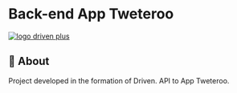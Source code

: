# Back-end App Tweteroo


[![logo driven plus](./front-end/assets/logo.png)](https://taigatech.org)

##  :link: About

Project developed in the formation of Driven. API to App Tweteroo.
